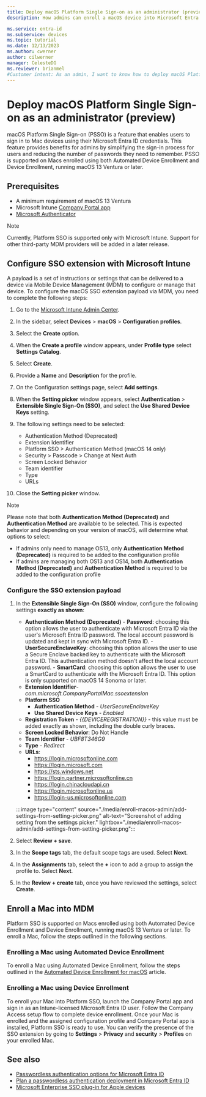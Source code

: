 ```yaml
---
title: Deploy macOS Platform Single Sign-on as an administrator (preview)
description: How admins can enroll a macOS device into Microsoft Entra ID using Platform SSO.

ms.service: entra-id
ms.subservice: devices
ms.topic: tutorial
ms.date: 12/13/2023
ms.author: cwerner
author: cilwerner
manager: CelesteDG
ms.reviewer: brianmel
#Customer intent: As an admin, I want to know how to deploy macOS Platform Single Sign-on (PSSO) for a Mac device using the Microsoft Intune admin center.
---
```


# Deploy macOS Platform Single Sign-on as an administrator (preview)

macOS Platform Single Sign-on (PSSO) is a feature that enables users to sign in to Mac devices using their Microsoft Entra ID credentials. This feature provides benefits for admins by simplifying the sign-in process for users and reducing the number of passwords they need to remember. PSSO is supported on Macs enrolled using both Automated Device Enrollment and Device Enrollment, running macOS 13 Ventura or later.

## Prerequisites

- A minimum requirement of macOS 13 Ventura
- Microsoft Intune [Company Portal app](/mem/intune/apps/apps-company-portal-macos)
- [Microsoft Authenticator](https://support.microsoft.com/account-billing/how-to-use-the-microsoft-authenticator-app-9783c865-0308-42fb-a519-8cf666fe0acc)

> [!NOTE]
> Currently, Platform SSO is supported only with Microsoft Intune. Support for other third-party MDM providers will be added in a later release.

## Configure SSO extension with Microsoft Intune

A payload is a set of instructions or settings that can be delivered to a device via Mobile Device Management (MDM) to configure or manage that device. To configure the macOS SSO extension payload via MDM, you need to complete the following steps:

1. Go to the [Microsoft Intune Admin Center](https://intune.microsoft.com/#home).
1. In the sidebar, select **Devices** > **macOS** > **Configuration profiles**.
1. Select the **Create** option.
1. When the **Create a profile** window appears, under **Profile type** select **Settings Catalog**.
1. Select **Create**.
1. Provide a **Name** and **Description** for the profile.
1. On the Configuration settings page, select **Add settings**.
1. When the **Setting picker** window appears, select **Authentication** > **Extensible Single Sign-On (SSO)**, and select the **Use Shared Device Keys** setting.
1. The following settings need to be selected:

     - Authentication Method (Deprecated)
     - Extension Identifier
     - Platform SSO > Authentication Method (macOS 14 only)
     - Security > Passcode > Change at Next Auth
     - Screen Locked Behavior
     - Team identifier
     - Type
     - URLs

1. Close the **Setting picker** window.

> [!NOTE]
> Please note that both **Authentication Method (Deprecated)** and **Authentication Method** are available to be selected. This is expected behavior and depending on your version of macOS, will determine what options to select:
>
> - If admins only need to manage OS13, only **Authentication Method (Deprecated)** is required to be added to the configuration profile
> - If admins are managing both OS13 and OS14, both **Authentication Method (Deprecated)** and **Authentication Method** is required to be added to the configuration profile

### Configure the SSO extension payload

1. In the **Extensible Single Sign-On (SSO)** window, configure the following settings **exactly as shown**:

    - **Authentication Method (Deprecated)**
            - **Password**: choosing this option allows the user to authenticate with Microsoft Entra ID via the user's Microsoft Entra ID password. The local account password is updated and kept in sync with Microsoft Entra ID.
            - **UserSecureEnclaveKey**: choosing this option allows the user to use a Secure Enclave backed key to authenticate with the Microsoft Entra ID. This authentication method doesn't affect the local account password.
            - **SmartCard**: choosing this option allows the user to use a SmartCard to authenticate with the Microsoft Entra ID. This option is only supported on macOS 14 Sonoma or later.
	- **Extension Identifier**- *com.microsoft.CompanyPortalMac.ssoextension*
    - **Platform SSO**
        - **Authentication Method** - *UserSecureEnclaveKey*
        - **Use Shared Device Keys** - *Enabled*
    - **Registration Token** - *{{DEVICEREGISTRATION}}* - this value must be added exactly as shown, including the double curly braces.
    - **Screen Locked Behavior**: Do Not Handle
    - **Team Identifier** - *UBF8T346G9*
    - **Type** - *Redirect*
    - **URLs**:
        - https://login.microsoftonline.com
        - https://login.microsoft.com
        - https://sts.windows.net
        - https://login.partner.microsoftonline.cn
        - https://login.chinacloudapi.cn
        - https://login.microsoftonline.us
        - https://login-us.microsoftonline.com

    :::image type="content" source="./media/enroll-macos-admin/add-settings-from-setting-picker.png" alt-text="Screenshot of adding setting from the settings picker." lightbox="./media/enroll-macos-admin/add-settings-from-setting-picker.png":::

1. Select **Review + save**.
1. In the **Scope tags** tab, the default scope tags are used. Select **Next**.
1. In the **Assignments** tab, select the **+** icon to add a group to assign the profile to. Select **Next**.
1. In the **Review + create** tab, once you have reviewed the settings, select **Create**.

## Enroll a Mac into MDM

Platform SSO is supported on Macs enrolled using both Automated Device Enrollment and Device Enrollment, running macOS 13 Ventura or later. To enroll a Mac, follow the steps outlined in the following sections.

### Enrolling a Mac using Automated Device Enrollment

To enroll a Mac using Automated Device Enrollment, follow the steps outlined in the [Automated Device Enrollment for macOS](/mem/intune/enrollment/device-enrollment-program-enroll-macos) article.

### Enrolling a Mac using Device Enrollment

To enroll your Mac into Platform SSO, launch the Company Portal app and sign in as an Intune-licensed Microsoft Entra ID user. Follow the Company Access setup flow to complete device enrollment. Once your Mac is enrolled and the assigned configuration profile and Company Portal app is installed, Platform SSO is ready to use. You can verify the presence of the SSO extension by going to **Settings** > **Privacy** and **security** > **Profiles** on your enrolled Mac.

## See also

- [Passwordless authentication options for Microsoft Entra ID](../authentication/concept-authentication-passwordless.md)
- [Plan a passwordless authentication deployment in Microsoft Entra ID](../authentication/howto-authentication-passwordless-deployment.md)
- [Microsoft Enterprise SSO plug-in for Apple devices](../../identity-platform/apple-sso-plugin.md)
